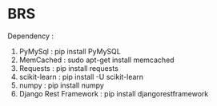 # BRS

Dependency : 

1. PyMySql   : pip install PyMySQL
2. MemCached : sudo apt-get install memcached
3. Requests : pip install requests
4. scikit-learn : pip install -U scikit-learn
5. numpy : pip install numpy
6. Django Rest Framework : pip install djangorestframework